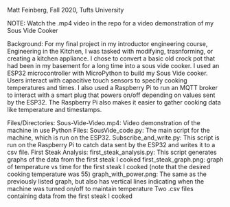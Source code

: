 Matt Feinberg, Fall 2020, Tufts University

NOTE: Watch the .mp4 video in the repo for a video demonstration of my Sous Vide Cooker

Background:
  For my final project in my introductor engineering course, Engineering in the 
  Kitchen, I was tasked with modifying, trasnforming, or creating a kitchen 
  appliance. I chose to convert a basic old crock pot that had been in my basement
  for a long time into a sous vide cooker. I used an ESP32 microcontroller with
  MicroPython to build my Sous Vide cooker. Users interact with capacitive touch
  sensors to specify cooking temperatures and times. I also used a Raspberry Pi to
  run an MQTT broker to interact with a smart plug that powers on/off depending on
  values sent by the ESP32. The Raspberry Pi also makes it easier to gather cooking
  data like temperature and timestamps.

Files/Directories:
  Sous-Vide-Video.mp4: Video demonstration of the machine in use
  Python Files:
    SousVide_code.py: The main script for the machine, which is run on the ESP32.
    Subscribe_and_write.py: This script is run on the Raspberry Pi to catch data
                            sent by the ESP32 and writes it to a csv file.
  First Steak Analysis:
    first_steak_analysis.py: This script generates graphs of the data from the
                             first steak I cooked
    first_steak_graph.png: graph of temperature vs time for the first steak I cooked
                           (note that the desired cooking temperature was 55)
    graph_with_power.png: The same as the previously listed graph, but also has vertical
                          lines indicating when the machine was turned on/off to maintain
                          temperature
    Two .csv files containing data from the first steak I cooked
